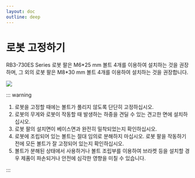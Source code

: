 ```yaml
---
layout: doc
outline: deep
---
```


# 로봇 고정하기

RB3-730ES Series 로봇 팔은 M6\*25 mm 볼트 4개를 이용하여 설치하는 것을 권장하며, 그 외의 로봇 팔은 M8\*30 mm 볼트 4개를 이용하여 설치하는 것을 권장합니다.

<div class="center-align">
  <img src="/manual/common/installation/4.png"/>
</div>

::: warning

1. 로봇을 고정할 때에는 볼트가 풀리지 않도록 단단히 고정하십시오.
2. 로봇의 무게와 로봇이 작동할 때 발생하는 하중을 견딜 수 있는 견고한 면에 설치하십시오.
3. 로봇 팔의 설치면이 베이스면과 완전히 밀착되었는지 확인하십시오.
4. 로봇에 조립되어 있는 볼트는 절대 임의로 분해하지 마십시오. 로봇 팔을 작동하기 전에 모든 볼트가 잘 고정되어 있는지 확인하십시오.
5. 볼트가 분해된 상태에서 사용하거나 볼트 조립부를 이용하여 브라켓 등을 설치할 경우 제품이 파손되거나 안전에 심각한 영향을 미칠 수 있습니다.

:::
